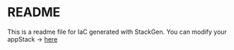 # README
This is a readme file for IaC generated with StackGen.
You can modify your appStack -> [here](http://main.dev.stackgen.com/appstacks/91fcbcd5-1f78-4341-801c-cb9dea7051ba)

